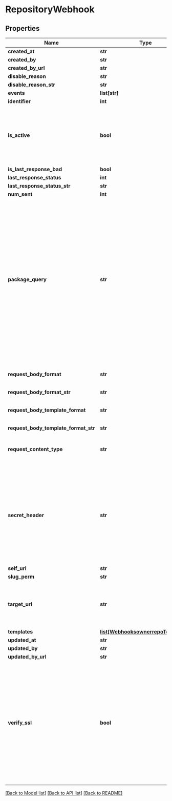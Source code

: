 # RepositoryWebhook

## Properties
Name | Type | Description | Notes
------------ | ------------- | ------------- | -------------
**created_at** | **str** |  | [optional] 
**created_by** | **str** |  | [optional] 
**created_by_url** | **str** |  | [optional] 
**disable_reason** | **str** |  | [optional] 
**disable_reason_str** | **str** |  | [optional] 
**events** | **list[str]** |  | 
**identifier** | **int** |  | [optional] 
**is_active** | **bool** | If enabled, the webhook will trigger on events and send payloads to the configured target URL. | [optional] 
**is_last_response_bad** | **bool** |  | [optional] 
**last_response_status** | **int** |  | [optional] 
**last_response_status_str** | **str** |  | [optional] 
**num_sent** | **int** |  | [optional] 
**package_query** | **str** | The package-based search query for webhooks to fire. This uses the same syntax as the standard search used for repositories, and also supports boolean logic operators such as OR/AND/NOT and parentheses for grouping. If a package does not match, the webhook will not fire. | [optional] 
**request_body_format** | **str** | The format of the payloads for webhook requests. | [optional] 
**request_body_format_str** | **str** |  | [optional] 
**request_body_template_format** | **str** | The format of the payloads for webhook requests. | [optional] 
**request_body_template_format_str** | **str** |  | [optional] 
**request_content_type** | **str** | The value that will be sent for the &#39;Content Type&#39; header.  | [optional] 
**secret_header** | **str** | The header to send the predefined secret in. This must be unique from existing headers or it won&#39;t be sent. You can use this as a form of authentication on the endpoint side. | [optional] 
**self_url** | **str** |  | [optional] 
**slug_perm** | **str** |  | [optional] 
**target_url** | **str** | The destination URL that webhook payloads will be POST&#39;ed to. | 
**templates** | [**list[WebhooksownerrepoTemplates]**](WebhooksownerrepoTemplates.md) |  | 
**updated_at** | **str** |  | [optional] 
**updated_by** | **str** |  | [optional] 
**updated_by_url** | **str** |  | [optional] 
**verify_ssl** | **bool** | If enabled, SSL certificates is verified when webhooks are sent. It&#39;s recommended to leave this enabled as not verifying the integrity of SSL certificates leaves you susceptible to Man-in-the-Middle (MITM) attacks. | [optional] 

[[Back to Model list]](../README.md#documentation-for-models) [[Back to API list]](../README.md#documentation-for-api-endpoints) [[Back to README]](../README.md)


